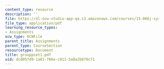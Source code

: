 ```yaml
---
content_type: resource
description: ''
file: https://ol-ocw-studio-app-qa.s3.amazonaws.com/courses/15-066j-system-optimization-and-analysis-for-manufacturing-summer-2003/dc8057d91a81766ec9115a8a2b870c71_grouppset1.pdf
file_type: application/pdf
learning_resource_types:
- Assignments
ocw_type: OCWFile
parent_title: Assignments
parent_type: CourseSection
resourcetype: Document
title: grouppset1.pdf
uid: dc8057d9-1a81-766e-c911-5a8a2b870c71
---
```

